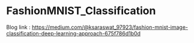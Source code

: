 # FashionMNIST_Classification
Blog link : https://medium.com/@ksaraswat_97923/fashion-mnist-image-classification-deep-learning-approach-675f786d1b0d
